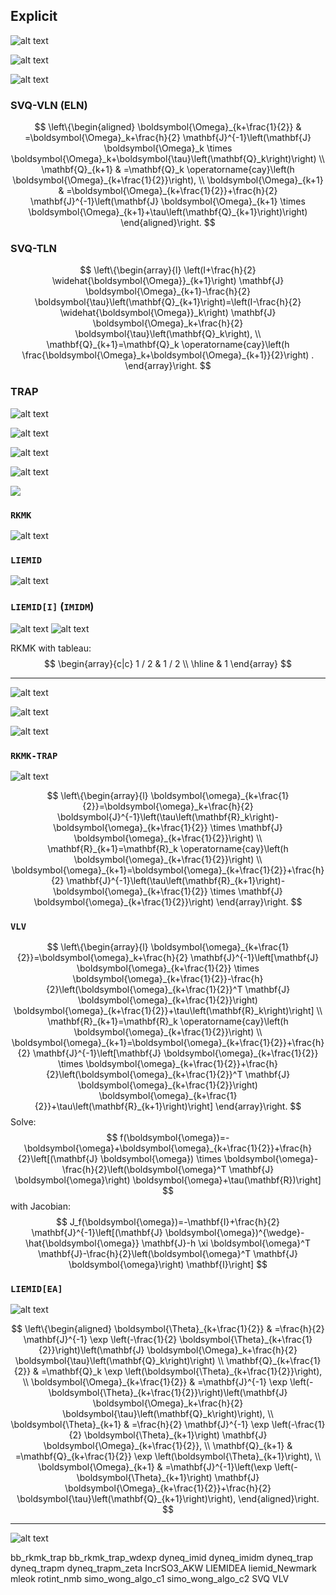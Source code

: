 ## Explicit

![alt text](./images/image-4.png)

![alt text](./images/image-6.png)

![alt text](./images/image-7.png)

### SVQ-VLN (ELN)
$$
\left\{\begin{aligned}
\boldsymbol{\Omega}_{k+\frac{1}{2}} & =\boldsymbol{\Omega}_k+\frac{h}{2} \mathbf{J}^{-1}\left(\mathbf{J} \boldsymbol{\Omega}_k \times \boldsymbol{\Omega}_k+\boldsymbol{\tau}\left(\mathbf{Q}_k\right)\right) \\
\mathbf{Q}_{k+1} & =\mathbf{Q}_k \operatorname{cay}\left(h \boldsymbol{\Omega}_{k+\frac{1}{2}}\right), \\
\boldsymbol{\Omega}_{k+1} & =\boldsymbol{\Omega}_{k+\frac{1}{2}}+\frac{h}{2} \mathbf{J}^{-1}\left(\mathbf{J} \boldsymbol{\Omega}_{k+1} \times \boldsymbol{\Omega}_{k+1}+\tau\left(\mathbf{Q}_{k+1}\right)\right)
\end{aligned}\right.
$$

### SVQ-TLN

$$
\left\{\begin{array}{l}
\left(I+\frac{h}{2} \widehat{\boldsymbol{\Omega}}_{k+1}\right) \mathbf{J} \boldsymbol{\Omega}_{k+1}-\frac{h}{2} \boldsymbol{\tau}\left(\mathbf{Q}_{k+1}\right)=\left(I-\frac{h}{2} \widehat{\boldsymbol{\Omega}}_k\right) \mathbf{J} \boldsymbol{\Omega}_k+\frac{h}{2} \boldsymbol{\tau}\left(\mathbf{Q}_k\right), \\
\mathbf{Q}_{k+1}=\mathbf{Q}_k \operatorname{cay}\left(h \frac{\boldsymbol{\Omega}_k+\boldsymbol{\Omega}_{k+1}}{2}\right) .
\end{array}\right.
$$

### TRAP

![alt text](image-3.png)


![alt text](./images/SW.png)

![alt text](image.png)

![alt text](image-1.png)

![](image-1.png)

### `RKMK`

![alt text](image-7.png)

### `LIEMID`
![alt text](image-6.png)

### `LIEMID[I]` (`IMIDM`)
![alt text](image-4.png)
![alt text](image-5.png)

RKMK with tableau:
$$
\begin{array}{c|c}
1 / 2 & 1 / 2 \\
\hline & 1
\end{array}
$$

---------

![alt text](./images/LIEMIDE.png)

![alt text](./images/image-3.png)

![alt text](./images/image-2.png)

### `RKMK-TRAP`

![alt text](image-2.png)

$$
\left\{\begin{array}{l}
\boldsymbol{\omega}_{k+\frac{1}{2}}=\boldsymbol{\omega}_k+\frac{h}{2} \boldsymbol{J}^{-1}\left(\tau\left(\mathbf{R}_k\right)-\boldsymbol{\omega}_{k+\frac{1}{2}} \times \mathbf{J} \boldsymbol{\omega}_{k+\frac{1}{2}}\right) \\
\mathbf{R}_{k+1}=\mathbf{R}_k \operatorname{cay}\left(h \boldsymbol{\omega}_{k+\frac{1}{2}}\right) \\
\boldsymbol{\omega}_{k+1}=\boldsymbol{\omega}_{k+\frac{1}{2}}+\frac{h}{2} \mathbf{J}^{-1}\left(\tau\left(\mathbf{R}_{k+1}\right)-\boldsymbol{\omega}_{k+\frac{1}{2}} \times \mathbf{J} \boldsymbol{\omega}_{k+\frac{1}{2}}\right)
\end{array}\right.
$$

### `VLV`

$$
\left\{\begin{array}{l}
\boldsymbol{\omega}_{k+\frac{1}{2}}=\boldsymbol{\omega}_k+\frac{h}{2} \mathbf{J}^{-1}\left[\mathbf{J} \boldsymbol{\omega}_{k+\frac{1}{2}} \times \boldsymbol{\omega}_{k+\frac{1}{2}}-\frac{h}{2}\left(\boldsymbol{\omega}_{k+\frac{1}{2}}^T \mathbf{J} \boldsymbol{\omega}_{k+\frac{1}{2}}\right) \boldsymbol{\omega}_{k+\frac{1}{2}}+\tau\left(\mathbf{R}_k\right)\right] \\
\mathbf{R}_{k+1}=\mathbf{R}_k \operatorname{cay}\left(h \boldsymbol{\omega}_{k+\frac{1}{2}}\right) \\
\boldsymbol{\omega}_{k+1}=\boldsymbol{\omega}_{k+\frac{1}{2}}+\frac{h}{2} \mathbf{J}^{-1}\left[\mathbf{J} \boldsymbol{\omega}_{k+\frac{1}{2}} \times \boldsymbol{\omega}_{k+\frac{1}{2}}+\frac{h}{2}\left(\boldsymbol{\omega}_{k+\frac{1}{2}}^T \mathbf{J} \boldsymbol{\omega}_{k+\frac{1}{2}}\right) \boldsymbol{\omega}_{k+\frac{1}{2}}+\tau\left(\mathbf{R}_{k+1}\right)\right]
\end{array}\right.
$$
Solve:
$$
f(\boldsymbol{\omega})=-\boldsymbol{\omega}+\boldsymbol{\omega}_{k+\frac{1}{2}}+\frac{h}{2}\left[(\mathbf{J} \boldsymbol{\omega}) \times \boldsymbol{\omega}-\frac{h}{2}\left(\boldsymbol{\omega}^T \mathbf{J} \boldsymbol{\omega}\right) \boldsymbol{\omega}+\tau(\mathbf{R})\right]
$$
with Jacobian:
$$
J_f(\boldsymbol{\omega})=-\mathbf{I}+\frac{h}{2} \mathbf{J}^{-1}\left[(\mathbf{J} \boldsymbol{\omega})^{\wedge}-\hat{\boldsymbol{\omega}} \mathbf{J}-h \xi \boldsymbol{\omega}^T \mathbf{J}-\frac{h}{2}\left(\boldsymbol{\omega}^T \mathbf{J} \boldsymbol{\omega}\right) \mathbf{I}\right]
$$

### `LIEMID[EA]`

![alt text](./images/LIEMIDEA.png)

$$
\left\{\begin{aligned}
\boldsymbol{\Theta}_{k+\frac{1}{2}} & =\frac{h}{2} \mathbf{J}^{-1} \exp \left(-\frac{1}{2} \boldsymbol{\Theta}_{k+\frac{1}{2}}\right)\left(\mathbf{J} \boldsymbol{\Omega}_k+\frac{h}{2} \boldsymbol{\tau}\left(\mathbf{Q}_k\right)\right) \\
\mathbf{Q}_{k+\frac{1}{2}} & =\mathbf{Q}_k \exp \left(\boldsymbol{\Theta}_{k+\frac{1}{2}}\right), \\
\boldsymbol{\Omega}_{k+\frac{1}{2}} & =\mathbf{J}^{-1} \exp \left(-\boldsymbol{\Theta}_{k+\frac{1}{2}}\right)\left(\mathbf{J} \boldsymbol{\Omega}_k+\frac{h}{2} \boldsymbol{\tau}\left(\mathbf{Q}_k\right)\right), \\
\boldsymbol{\Theta}_{k+1} & =\frac{h}{2} \mathbf{J}^{-1} \exp \left(-\frac{1}{2} \boldsymbol{\Theta}_{k+1}\right) \mathbf{J} \boldsymbol{\Omega}_{k+\frac{1}{2}}, \\
\mathbf{Q}_{k+1} & =\mathbf{Q}_{k+\frac{1}{2}} \exp \left(\boldsymbol{\Theta}_{k+1}\right), \\
\boldsymbol{\Omega}_{k+1} & =\mathbf{J}^{-1}\left(\exp \left(-\boldsymbol{\Theta}_{k+1}\right) \mathbf{J} \boldsymbol{\Omega}_{k+\frac{1}{2}}+\frac{h}{2} \boldsymbol{\tau}\left(\mathbf{Q}_{k+1}\right)\right),
\end{aligned}\right.
$$

---------------


![alt text](./images/HSTAGM.png)


bb_rkmk_trap
bb_rkmk_trap_wdexp
dyneq_imid
dyneq_imidm
dyneq_trap
dyneq_trapm
dyneq_trapm_zeta
IncrSO3_AKW
LIEMIDEA
liemid_Newmark
mleok
rotint_nmb
simo_wong_algo_c1
simo_wong_algo_c2
SVQ
VLV
